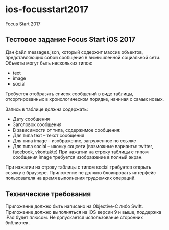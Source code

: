 # **ios-focusstart2017**
Focus Start 2017

## **Тестовое задание Focus Start iOS 2017**

Дан файл messages.json, который содержит массив объектов, представляющих собой сообщения в вымышленной социальной сети. 
Объекты могут быть нескольких типов:
- text
- image
- social

Требуется отобразить список сообщений в виде таблицы, отсортированных в хронологическом порядке, начиная с самых новых.

Запись в таблице должна содержать:
- Дату сообщения
- Заголовок сообщения
- В зависимости от типа, содержимое сообщения:
- Для типа text – текст сообщения
- Для типа image – изображение, загруженное по ссылке
- Для типа social – иконку соцсети (возможные варианты: twitter, facebook, vkontakte)
При нажатии на строку таблицы с типом сообщения image требуется изображение в полный экран.

При нажатии на строку таблицы с типом social требуется открыть ссылку в браузере.
Приложение не должно блокировать интерфейс пользователя на время выполнения трудоемких операций.

## **Технические требования**
Приложение должно быть написано на Objective-C либо Swift.
Приложение должно выполняться на iOS версии 9 и выше, поддержка iPad будет плюсом. Не допускается использование сторонних библиотек.
